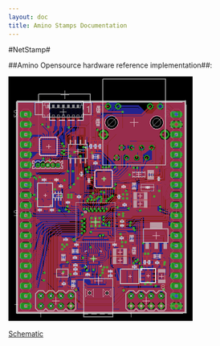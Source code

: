 ```yaml
---
layout: doc
title: Amino Stamps Documentation
---
```


#NetStamp#

##Amino Opensource hardware reference implementation##:


![NetStamp](stamp/stamp-pcb.png)


[Schematic](stamp/NetStamp.pdf)
